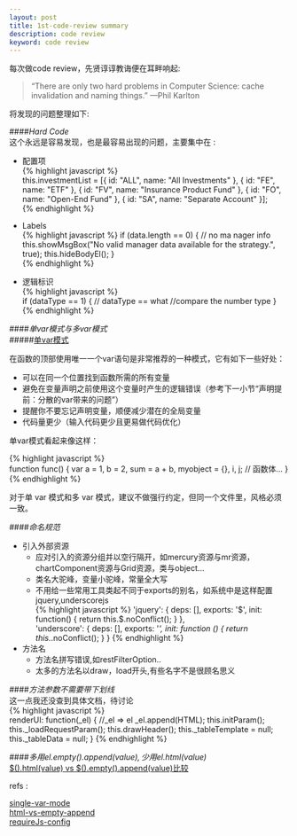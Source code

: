 ```yaml
---
layout: post
title: 1st-code-review summary
description: code review
keyword: code review
---
```

每次做code review，先贤谆谆教诲便在耳畔响起:   
>“There are only two hard problems in Computer Science: cache invalidation and naming things.” —Phil Karlton  

将发现的问题整理如下:
             
####*Hard Code*    
这个永远是容易发现，也是最容易出现的问题，主要集中在 :     

+ 配置项    
    {% highlight javascript %}     
        this.investmentList = [{
            id: "ALL",
            name: "All Investments"
        }, {
            id: "FE",
            name: "ETF"
        }, {
            id: "FV",
            name: "Insurance Product Fund"
        }, {
            id: "FO",
            name: "Open-End Fund"
        }, {
            id: "SA",
            name: "Separate Account"
        }];   
    {% endhighlight %}   

+ Labels    
    {% highlight javascript %} 
        if (data.length == 0) { // no ma    nager info
            this.showMsgBox("No valid manager data available for the strategy.", true);
            this.hideBodyEl();
        }     
    {% endhighlight %}    

+ 逻辑标识   
    {% highlight javascript %}      
        if (dataType == 1) { // dataType == what 
            //compare the number type
        }
    {% endhighlight %}        


                     
####*单var模式与多var模式*      
#####[单var模式][single-var-mode]  

在函数的顶部使用唯一一个var语句是非常推荐的一种模式，它有如下一些好处：

* 可以在同一个位置找到函数所需的所有变量   
* 避免在变量声明之前使用这个变量时产生的逻辑错误（参考下一小节“声明提前：分散的var带来的问题”）  
* 提醒你不要忘记声明变量，顺便减少潜在的全局变量     
* 代码量更少（输入代码更少且更易做代码优化）    

单var模式看起来像这样：

{% highlight javascript %}      
function func() {
    var a = 1,
        b = 2,
        sum = a + b,
        myobject = {},
        i,
        j;
    // 函数体…
}  
{% endhighlight %}   

对于单 var 模式和多 var 模式，建议不做强行约定，但同一个文件里，风格必须一致。   
                  
####*命名规范*
+ 引入外部资源  
    * 应对引入的资源分组并以空行隔开，如mercury资源与mr资源，chartComponent资源与Grid资源，类与object...
    * 类名大驼峰，变量小驼峰，常量全大写     
    * 不用给一些常用工具类起不同于exports的别名，如系统中是这样配置jquery,underscorejs      
    {% highlight javascript %} 
    'jquery': {
      deps: [],
      exports: '$',
      init: function() {
        return this.$.noConflict();
      }
    },  
    'underscore': {
      deps: [],
      exports: '_',
      init: function () {
        return this._.noConflict();
      }
    }
    {% endhighlight %}          
+ 方法名    
    * 方法名拼写错误,如restFilterOption..
    * 太多的方法名以draw，load开头,有些名字不是很顾名思义   
       

####*方法参数不需要带下划线*  
这一点我还没查到具体文档，待讨论   
{% highlight javascript %}      
 renderUI: function(_el) { //_el => el
    _el.append(HTML);
    this.initParam();
    this._loadRequestParam();
    this.drawHeader();
    this._tableTemplate = null;
    this._tableData = null;
}
{% endhighlight %}  

          
####*多用$el.empty().append(value),少用$el.html(value)*  
[$().html(value) vs $().empty().append(value)比较][html-vs-empty-append]
                
refs :    

[single-var-mode][single-var-mode]    
[html-vs-empty-append][html-vs-empty-append]    
[requireJs-config](http://requirejs.org/docs/api.html#config)   


[single-var-mode]: https://github.com/TooBug/javascript.patterns/blob/master/chapter2.markdown
[html-vs-empty-append]: http://flowerszhong.github.io/2013/10/07/jquery-html-vs-empty-append.html